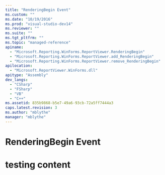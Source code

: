 ```yaml
---
title: "RenderingBegin Event"
ms.custom: ""
ms.date: "10/19/2016"
ms.prod: "visual-studio-dev14"
ms.reviewer: ""
ms.suite: ""
ms.tgt_pltfrm: ""
ms.topic: "managed-reference"
apiname: 
  - "Microsoft.Reporting.WinForms.ReportViewer.RenderingBegin"
  - "Microsoft.Reporting.WinForms.ReportViewer.add_RenderingBegin"
  - "Microsoft.Reporting.WinForms.ReportViewer.remove_RenderingBegin"
apilocation: 
  - "Microsoft.ReportViewer.WinForms.dll"
apitype: "Assembly"
dev_langs: 
  - "CSharp"
  - "FSharp"
  - "VB"
  - "C++"
ms.assetid: 835b9868-b5e7-49a6-93cb-72a5ff7444a3
caps.latest.revision: 3
ms.author: "mblythe"
manager: "mblythe"
---
```

# RenderingBegin Event
# testing content